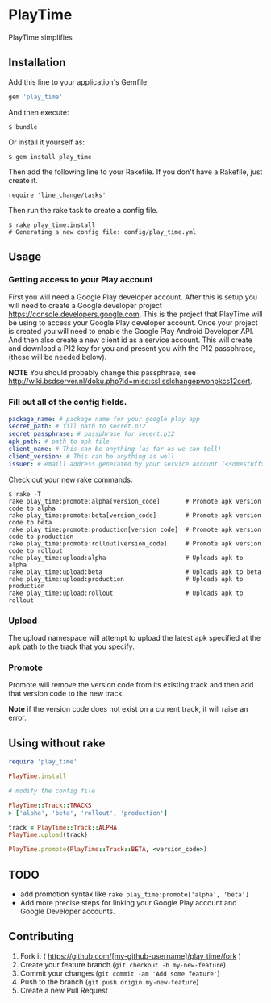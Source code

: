 # PlayTime

PlayTime simplifies 

## Installation

Add this line to your application's Gemfile:

```ruby
gem 'play_time'
```

And then execute:

    $ bundle

Or install it yourself as:

    $ gem install play_time

Then add the following line to your Rakefile. If you don't have a Rakefile, just create it.

    require 'line_change/tasks'

Then run the rake task to create a config file.

    $ rake play_time:install
    # Generating a new config file: config/play_time.yml 
    
## Usage

### Getting access to your Play account

First you will need a Google Play developer account. After this is setup you will need to create a Google developer project <https://console.developers.google.com>. This is the project that PlayTime will be using to access your Google Play developer account. Once your project is created you will need to enable the Google Play Android Developer API. And then also create a new client id as a service account. This will create and download a P12 key for you and present you with the P12 passphrase, (these will be needed below). 

**NOTE** You should probably change this passphrase, see <http://wiki.bsdserver.nl/doku.php?id=misc:ssl:sslchangepwonpkcs12cert>. 

### Fill out all of the config fields.

```yml
package_name: # package name for your google play app
secret_path: # fill path to secret.p12
secret_passphrase: # passphrase for secert.p12
apk_path: # path to apk file
client_name: # This can be anything (as far as we can tell)
client_version: # This can be anything as well
issuer: # emaill address generated by your service account (<somestuff>@developer.gserviceaccount.com)
```

Check out your new rake commands:

	$ rake -T
	rake play_time:promote:alpha[version_code]       # Promote apk version code to alpha
	rake play_time:promote:beta[version_code]        # Promote apk version code to beta
	rake play_time:promote:production[version_code]  # Promote apk version code to production
	rake play_time:promote:rollout[version_code]     # Promote apk version code to rollout
	rake play_time:upload:alpha                      # Uploads apk to alpha
	rake play_time:upload:beta                       # Uploads apk to beta
	rake play_time:upload:production                 # Uploads apk to production
	rake play_time:upload:rollout                    # Uploads apk to rollout

### Upload

The upload namespace will attempt to upload the latest apk specified at the apk path to the track that you specify. 

### Promote

Promote will remove the version code from its existing track and then add that version code to the new track.

**Note** if the version code does not exist on a current track, it will raise an error. 

## Using without rake

```ruby
require 'play_time'

PlayTime.install

# modify the config file

PlayTime::Track::TRACKS
> ['alpha', 'beta', 'rollout', 'production']

track = PlayTime::Track::ALPHA
PlayTime.upload(track)

PlayTime.promote(PlayTime::Track::BETA, <version_code>)
```

## TODO

* add promotion syntax like `rake play_time:promote['alpha', 'beta']`
* Add more precise steps for linking your Google Play account and Google Developer accounts.

## Contributing

1. Fork it ( https://github.com/[my-github-username]/play_time/fork )
2. Create your feature branch (`git checkout -b my-new-feature`)
3. Commit your changes (`git commit -am 'Add some feature'`)
4. Push to the branch (`git push origin my-new-feature`)
5. Create a new Pull Request

